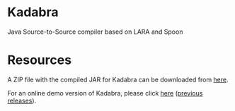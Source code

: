 # Kadabra
Java Source-to-Source compiler based on LARA and Spoon

# Resources

A ZIP file with the compiled JAR for Kadabra can be downloaded from [here](http://specs.fe.up.pt/tools/kadabra.zip).

For an online demo version of Kadabra, please click [here](http://specs.fe.up.pt/tools/kadabra/) ([previous releases](https://drive.google.com/drive/folders/1-w6o7UM5zPoPPwy1SMqdGZ_soLZYUWHM?usp=sharing)).
